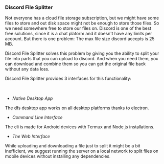 ### Discord File Splitter

Not everyone has a cloud file storage subscription, but we might have some files to store and out disk space might not be enough to store those files. So we need somewhere free to store our files on. Discord is one of the best free solutions, since it is a chat platorm and it doesn't have any limits per account. But there is one problem: The max file size discord accepts is 25 MB.


Discord File Splitter solves this problem by giving you the ability to split your file into parts that you can upload to discord. And when you need them, you can download and combine them so you can get the original file back without any data loss.

Discord File Splitter provides 3 interfaces for this functionality: <br><br><br>

- *Native Desktop App* 

  
The dfs desktop app works on all desktop platforms thanks to electron.
- *Command Line Interface*

  
The cli is made for Android devices with Termux and Node.js installations.
- *The Web Interface*


While uploading and downloading a file just to split it might be a bit inefficient, we suggest running the server on a local network to split files on mobile devices without installing any dependencies.

